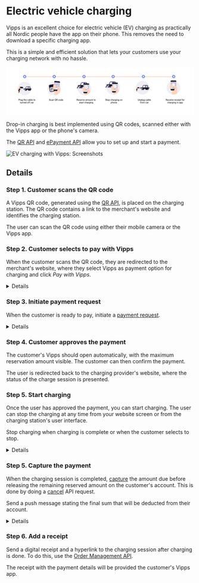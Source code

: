 <!-- START_METADATA
---
title: Electric vehicle charging flow
sidebar_label: Electric vehicle charging
sidebar_position: 80
hide_table_of_contents: true
pagination_next: null
pagination_prev: null
---
END_METADATA -->

# Electric vehicle charging

Vipps is an excellent choice for electric vehicle (EV) charging as practically all Nordic people have
the app on their phone. This removes the need to download a specific charging app.

This is a simple and efficient
solution that lets your customers use your charging network with no hassle.

![EV charging](images/ev-charging-process-icons.png)

Drop-in charging is best implemented using QR codes, scanned either
with the Vipps app or the phone's camera.

The [QR API](https://developer.vippsmobilepay.com/docs/APIs/qr-api)
and
[ePayment API](https://developer.vippsmobilepay.com/docs/APIs/epayment-api)
allow you to set up and start a payment.

![EV charging with Vipps: Screenshots](images/ev-charging-process-screenshots.png)

## Details

### Step 1. Customer scans the QR code

A Vipps QR code, generated using the [QR API](https://developer.vippsmobilepay.com/docs/APIs/qr-api),
is placed on the charging station. The QR code contains a link to the merchant's website and identifies the charging station.

The user can scan the QR code using either their mobile camera or the Vipps app.

### Step 2. Customer selects to pay with Vipps

When the customer scans the QR code, they are redirected to the merchant's website, where they select Vipps as payment option for charging and click *Pay with Vipps*.

<details>
<summary>Details</summary>
<div>

The website that the user lands on should contain payment options, in addition to terms and conditions. If the QR code contained an identification of the charging point, the user doesn't have to type in any identification code to start charging. It is also possible to let the user choose maximum amount or reserved amount.
</div>
</details>

### Step 3. Initiate payment request

When the customer is ready to pay, initiate a
[payment request](https://developer.vippsmobilepay.com/api/epayment#tag/CreatePayments).

<details>
<summary>Details</summary>
<div>

The payment request amount should be large enough to cover the cost of a charging session. It is usually sufficient to reserve an amount between 350 NOK and 500 NOK, but with higher electricity costs, this may change.

If the payment is approved, this amount will be reserved on user's account. The amount that is unused will be released when they are finished charging.
</div>
</details>


### Step 4. Customer approves the payment

The customer's Vipps should open automatically, with the maximum reservation amount visible.
The customer can then confirm the payment.

The user is redirected back to the charging provider's website, where the status of the charge session is presented.

### Step 5. Start charging

Once the user has approved the payment, you can start charging.
The user can stop the charging at any time from your website screen or from the charging station's user interface.

Stop charging when charging is complete or when the customer selects to stop.

<details>
<summary>Details</summary>
<div>

To get confirmation that payment was approved, monitor [webhooks](https://developer.vippsmobilepay.com/docs/APIs/webhooks-api) and [query the payment](https://developer.vippsmobilepay.com/api/epayment#tag/QueryPayments/operation/getPayment). Once you know that payment was approved you, can start charging.

</div>
</details>

### Step 5. Capture the payment

When the charging session is completed, [capture](https://developer.vippsmobilepay.com/api/epayment#tag/AdjustPayments/operation/capturePayment) the amount due before releasing the remaining reserved amount on the customer's account. This is done by doing a [cancel](https://developer.vippsmobilepay.com/api/epayment#tag/AdjustPayments/operation/cancelPayment) API request.

Send a push message stating the final sum that will be deducted from their account.

<details>
<summary>Details</summary>
<div>

If you are set up in Vipps' systems with the correct MCC (Merchant Category Code) for EV charging (5552), we will automatically send a push notification to the user with the captured amount.
</div>
</details>

### Step 6. Add a receipt

Send a digital receipt and a hyperlink to the charging session after charging is done.
To do this, use the [Order Management API](https://developer.vippsmobilepay.com/docs/APIs/order-management-api/vipps-order-management-api/#adding-a-receipt).

The receipt with the payment details will be provided the customer's Vipps app.
